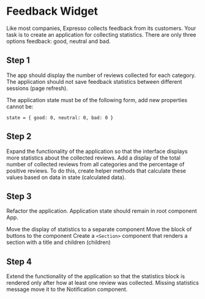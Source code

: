 
# Feedback Widget

Like most companies, Expresso collects feedback from its customers. Your task is to create an application for collecting statistics. There are only three options feedback: good, neutral and bad.


## Step 1

The app should display the number of reviews collected for each category. The application should not save feedback statistics between different sessions (page refresh).


The application state must be of the following form, add new properties cannot be:

`state = {
  good: 0,
  neutral: 0,
  bad: 0
}`

## Step 2

Expand the functionality of the application so that the interface displays more statistics about the collected reviews. Add a display of the total number of collected reviews from all categories and the percentage of positive reviews. To do this, create helper methods that calculate these values based on data in state (calculated data).

## Step 3

Refactor the application. Application state should remain in root component App.

Move the display of statistics to a separate component
Move the block of buttons to the component
Create a `<Section>` component that renders a section with a title and children (children)
  
## Step 4
  
Extend the functionality of the application so that the statistics block is rendered only after how at least one review was collected. Missing statistics message move it to the Notification component.
